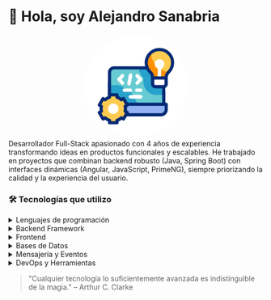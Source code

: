 # 👋 Hola, soy Alejandro Sanabria
<div align="center">
<img src="./soft.gif" alt="Foto Perfil" width="200" style="border-radius: 50%; border: 2px solid #fff;"/>
</div>
Desarrollador Full-Stack apasionado con 4 años de experiencia transformando ideas en productos funcionales y escalables. He trabajado en proyectos que combinan backend robusto (Java, Spring Boot) con interfaces dinámicas (Angular, JavaScript, PrimeNG), siempre priorizando la calidad y la experiencia del usuario.

### 🛠 Tecnologías que utilizo
<details>
<summary>Lenguajes de programación</summary>

| Tecnología | Nivel de Habilidad |
|------------|--------------------|
| ![Java](https://img.shields.io/badge/Java-ED8B00?style=flat&logo=openjdk&logoColor=white) | ⭐⭐⭐⭐⭐ (Experto) |
| ![Python](https://img.shields.io/badge/Python-3776AB?style=flat&logo=python&logoColor=white) | ⭐⭐⭐⭐ (Intermedio) |
| ![JavaScript](https://img.shields.io/badge/JavaScript-F7DF1E?style=flat&logo=javascript&logoColor=black) | ⭐⭐⭐⭐⭐ (Experto) |
| ![TypeScript](https://img.shields.io/badge/TypeScript-3178C6?style=flat&logo=typescript&logoColor=white) | ⭐⭐⭐⭐ (Intermedio) |
| ![PHP](https://img.shields.io/badge/PHP-777BB4?style=flat&logo=php&logoColor=white) | ⭐⭐⭐ (Principiante) |
</details>

<details>
<summary>Backend Framework</summary>

| Tecnología | Nivel de Habilidad |
|------------|--------------------|
| ![Spring Boot](https://img.shields.io/badge/Spring%20Boot-6DB33F?style=flat&logo=springboot&logoColor=white) | ⭐⭐⭐⭐⭐ (Experto) |
| ![Laravel](https://img.shields.io/badge/Laravel-FF2D20?style=flat&logo=laravel&logoColor=white) | ⭐⭐⭐⭐ (Intermedio) |
| ![FastAPI](https://img.shields.io/badge/FastAPI-009688?style=flat&logo=fastapi&logoColor=white) | ⭐⭐⭐⭐ (Intermedio) |

</details>

<details>
<summary>Frontend</summary>
  
| Tecnología | Nivel de Habilidad |
|------------|--------------------|
| ![Angular](https://img.shields.io/badge/Angular-DD0031?style=flat&logo=angular&logoColor=white) | ⭐⭐⭐⭐⭐ (Experto) |
| ![PrimeNG](https://img.shields.io/badge/PrimeNG-0078D7?style=flat&logo=primeng&logoColor=white) | ⭐⭐⭐⭐⭐ (Experto) |
| ![CSS](https://img.shields.io/badge/CSS3-1572B6?style=flat&logo=css3&logoColor=white) | ⭐⭐⭐⭐⭐ (Experto) |
| ![HTML](https://img.shields.io/badge/HTML5-E34F26?style=flat&logo=html5&logoColor=white) | ⭐⭐⭐⭐⭐ (Experto) |
| ![Bootstrap](https://img.shields.io/badge/Bootstrap-7952B3?style=flat&logo=bootstrap&logoColor=white) | ⭐⭐⭐⭐ (Intermedio) |
</details>

<details>
<summary>Bases de Datos</summary>
  
| Tecnología | Nivel de Habilidad |
|------------|--------------------|
| ![SQL Server](https://img.shields.io/badge/SQL%20Server-CC2927?style=flat&logo=microsoftsqlserver&logoColor=white) | ⭐⭐⭐⭐ (Intermedio) |
| ![PostgreSQL](https://img.shields.io/badge/PostgreSQL-336791?style=flat&logo=postgresql&logoColor=white) | ⭐⭐⭐⭐⭐ (Experto) |
| ![MySQL](https://img.shields.io/badge/MySQL-4479A1?style=flat&logo=mysql&logoColor=white) | ⭐⭐⭐⭐ (Intermedio) |
</details>

<details>
<summary>Mensajería y Eventos</summary>
  
| Tecnología | Nivel de Habilidad |
|------------|--------------------|
| ![RabbitMQ](https://img.shields.io/badge/RabbitMQ-FF6600?style=flat&logo=rabbitmq&logoColor=white) | ⭐⭐⭐⭐ (Intermedio) |
| ![Kafka](https://img.shields.io/badge/Kafka-000000?style=flat&logo=apachekafka&logoColor=white) | ⭐⭐⭐ (Principiante) |
</details>

<details>
<summary>DevOps y Herramientas</summary>
  
| Tecnología | Nivel de Habilidad |
|------------|--------------------|
| ![Git](https://img.shields.io/badge/Git-F05032?style=flat&logo=git&logoColor=white) | ⭐⭐⭐⭐⭐ (Experto) |
| ![Docker](https://img.shields.io/badge/Docker-2496ED?style=flat&logo=docker&logoColor=white) | ⭐⭐⭐⭐ (Intermedio) |
| ![Linux](https://img.shields.io/badge/Linux-FCC624?style=flat&logo=linux&logoColor=black) | ⭐⭐⭐⭐⭐ (Experto) |
| ![NSSM](https://img.shields.io/badge/NSSM-0078D7?style=flat&logoColor=white) | ⭐⭐⭐⭐ (Intermedio) |
</details>


> "Cualquier tecnología lo suficientemente avanzada es indistinguible de la magia." – Arthur C. Clarke
